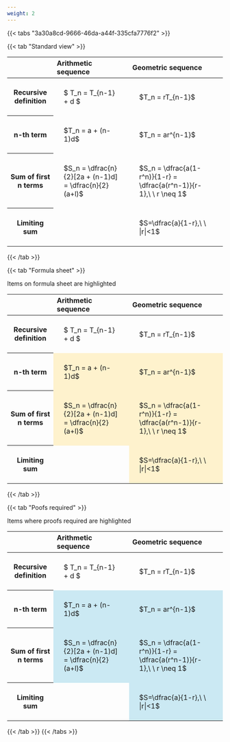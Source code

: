 ```yaml
---
weight: 2
---
```


{{< tabs "3a30a8cd-9666-46da-a44f-335cfa7776f2" >}}

{{< tab "Standard view" >}}

<style type="text/css">
#T_0163b th.col_heading {
  text-align: left;
  font-size: 1em;
}
#T_0163b td {
  text-align: left;
  font-size: 1em;
  padding: 1.5em;
}
</style>
<table id="T_0163b">
  <thead>
    <tr>
      <th class="blank level0" >&nbsp;</th>
      <th id="T_0163b_level0_col0" class="col_heading level0 col0" >Arithmetic sequence</th>
      <th id="T_0163b_level0_col1" class="col_heading level0 col1" >Geometric sequence</th>
    </tr>
  </thead>
  <tbody>
    <tr>
      <th id="T_0163b_level0_row0" class="row_heading level0 row0" >Recursive definition</th>
      <td id="T_0163b_row0_col0" class="data row0 col0" >$ T_n = T_{n-1} + d $</td>
      <td id="T_0163b_row0_col1" class="data row0 col1" >$T_n = rT_{n-1}$</td>
    </tr>
    <tr>
      <th id="T_0163b_level0_row1" class="row_heading level0 row1" >n-th term</th>
      <td id="T_0163b_row1_col0" class="data row1 col0" >$T_n = a + (n-1)d$</td>
      <td id="T_0163b_row1_col1" class="data row1 col1" >$T_n = ar^{n-1}$</td>
    </tr>
    <tr>
      <th id="T_0163b_level0_row2" class="row_heading level0 row2" >Sum of first n terms</th>
      <td id="T_0163b_row2_col0" class="data row2 col0" >$S_n = \dfrac{n}{2}[2a + (n-1)d] = \dfrac{n}{2}(a+l)$</td>
      <td id="T_0163b_row2_col1" class="data row2 col1" >$S_n = \dfrac{a(1-r^n)}{1-r} = \dfrac{a(r^n-1)}{r-1},\ \  r \neq 1$</td>
    </tr>
    <tr>
      <th id="T_0163b_level0_row3" class="row_heading level0 row3" >Limiting sum</th>
      <td id="T_0163b_row3_col0" class="data row3 col0" ></td>
      <td id="T_0163b_row3_col1" class="data row3 col1" >$S=\dfrac{a}{1-r},\ \ |r|<1$</td>
    </tr>
  </tbody>
</table>
{{< /tab >}}

{{< tab "Formula sheet" >}}

Items on formula sheet are highlighted 
<br>
<style type="text/css">
#T_6b3d4 th.col_heading {
  text-align: left;
  font-size: 1em;
}
#T_6b3d4 td {
  text-align: left;
  font-size: 1em;
  padding: 1.5em;
}
#T_6b3d4_row0_col0, #T_6b3d4_row0_col1, #T_6b3d4_row3_col0 {
  background-color: rgba(0,0,0,0);
}
#T_6b3d4_row1_col0, #T_6b3d4_row1_col1, #T_6b3d4_row2_col0, #T_6b3d4_row2_col1, #T_6b3d4_row3_col1 {
  background-color: rgba(255,194,10, 0.2);
}
</style>
<table id="T_6b3d4">
  <thead>
    <tr>
      <th class="blank level0" >&nbsp;</th>
      <th id="T_6b3d4_level0_col0" class="col_heading level0 col0" >Arithmetic sequence</th>
      <th id="T_6b3d4_level0_col1" class="col_heading level0 col1" >Geometric sequence</th>
    </tr>
  </thead>
  <tbody>
    <tr>
      <th id="T_6b3d4_level0_row0" class="row_heading level0 row0" >Recursive definition</th>
      <td id="T_6b3d4_row0_col0" class="data row0 col0" >$ T_n = T_{n-1} + d $</td>
      <td id="T_6b3d4_row0_col1" class="data row0 col1" >$T_n = rT_{n-1}$</td>
    </tr>
    <tr>
      <th id="T_6b3d4_level0_row1" class="row_heading level0 row1" >n-th term</th>
      <td id="T_6b3d4_row1_col0" class="data row1 col0" >$T_n = a + (n-1)d$</td>
      <td id="T_6b3d4_row1_col1" class="data row1 col1" >$T_n = ar^{n-1}$</td>
    </tr>
    <tr>
      <th id="T_6b3d4_level0_row2" class="row_heading level0 row2" >Sum of first n terms</th>
      <td id="T_6b3d4_row2_col0" class="data row2 col0" >$S_n = \dfrac{n}{2}[2a + (n-1)d] = \dfrac{n}{2}(a+l)$</td>
      <td id="T_6b3d4_row2_col1" class="data row2 col1" >$S_n = \dfrac{a(1-r^n)}{1-r} = \dfrac{a(r^n-1)}{r-1},\ \  r \neq 1$</td>
    </tr>
    <tr>
      <th id="T_6b3d4_level0_row3" class="row_heading level0 row3" >Limiting sum</th>
      <td id="T_6b3d4_row3_col0" class="data row3 col0" ></td>
      <td id="T_6b3d4_row3_col1" class="data row3 col1" >$S=\dfrac{a}{1-r},\ \ |r|<1$</td>
    </tr>
  </tbody>
</table>
{{< /tab >}}

{{< tab "Poofs required" >}}

Items where proofs required are highlighted 
<br>
<style type="text/css">
#T_76302 th.col_heading {
  text-align: left;
  font-size: 1em;
}
#T_76302 td {
  text-align: left;
  font-size: 1em;
  padding: 1.5em;
}
#T_76302_row0_col0, #T_76302_row0_col1, #T_76302_row3_col0 {
  background-color: rgba(0,0,0,0);
}
#T_76302_row1_col0, #T_76302_row1_col1, #T_76302_row2_col0, #T_76302_row2_col1, #T_76302_row3_col1 {
  background-color: rgba(0,150,200, 0.2);
}
</style>
<table id="T_76302">
  <thead>
    <tr>
      <th class="blank level0" >&nbsp;</th>
      <th id="T_76302_level0_col0" class="col_heading level0 col0" >Arithmetic sequence</th>
      <th id="T_76302_level0_col1" class="col_heading level0 col1" >Geometric sequence</th>
    </tr>
  </thead>
  <tbody>
    <tr>
      <th id="T_76302_level0_row0" class="row_heading level0 row0" >Recursive definition</th>
      <td id="T_76302_row0_col0" class="data row0 col0" >$ T_n = T_{n-1} + d $</td>
      <td id="T_76302_row0_col1" class="data row0 col1" >$T_n = rT_{n-1}$</td>
    </tr>
    <tr>
      <th id="T_76302_level0_row1" class="row_heading level0 row1" >n-th term</th>
      <td id="T_76302_row1_col0" class="data row1 col0" >$T_n = a + (n-1)d$</td>
      <td id="T_76302_row1_col1" class="data row1 col1" >$T_n = ar^{n-1}$</td>
    </tr>
    <tr>
      <th id="T_76302_level0_row2" class="row_heading level0 row2" >Sum of first n terms</th>
      <td id="T_76302_row2_col0" class="data row2 col0" >$S_n = \dfrac{n}{2}[2a + (n-1)d] = \dfrac{n}{2}(a+l)$</td>
      <td id="T_76302_row2_col1" class="data row2 col1" >$S_n = \dfrac{a(1-r^n)}{1-r} = \dfrac{a(r^n-1)}{r-1},\ \  r \neq 1$</td>
    </tr>
    <tr>
      <th id="T_76302_level0_row3" class="row_heading level0 row3" >Limiting sum</th>
      <td id="T_76302_row3_col0" class="data row3 col0" ></td>
      <td id="T_76302_row3_col1" class="data row3 col1" >$S=\dfrac{a}{1-r},\ \ |r|<1$</td>
    </tr>
  </tbody>
</table>
{{< /tab >}}
{{< /tabs >}}
